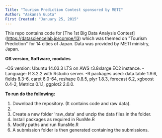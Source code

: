 ```yaml
---
Title: "Tourism Prediction Contest sponsored by METI"
Author: "Aakansh Gupta"
First Created: "January 25, 2015"
---
```


This repo contains code for [The 1st Big Data Analysis Contest] (https://datasciencelab.jp/compe/13) which was themed on "Tourism Prediction"
for 14 cities of Japan. Data was provided by METI ministry, Japan.

**OS version, Software, modules**

-OS version: Ubuntu 14.03.3 LTS on AWS r3.8xlarge EC2 instance.
-Language: R 3.2.2 with Rstudio server.
-R packages used: data.table 1.9.6, fields 8.3-6, caret 6.0-64, reshape 0.8.5, plyr 1.8.3, forecast 6.2, xgboost 0.4-2, Metrics 0.1.1, ggplot2 2.0.0.


**To run do the following:**

1. Download the repository. (It contains code and raw data).
2. 
3. Create a new folder 'raw_data' and unzip the data files in the folder.
4. Install packages as required in RunMe.R
5. Modify paths and run RunsMe.R
6. A submission folder is then generated containing the submissions.
